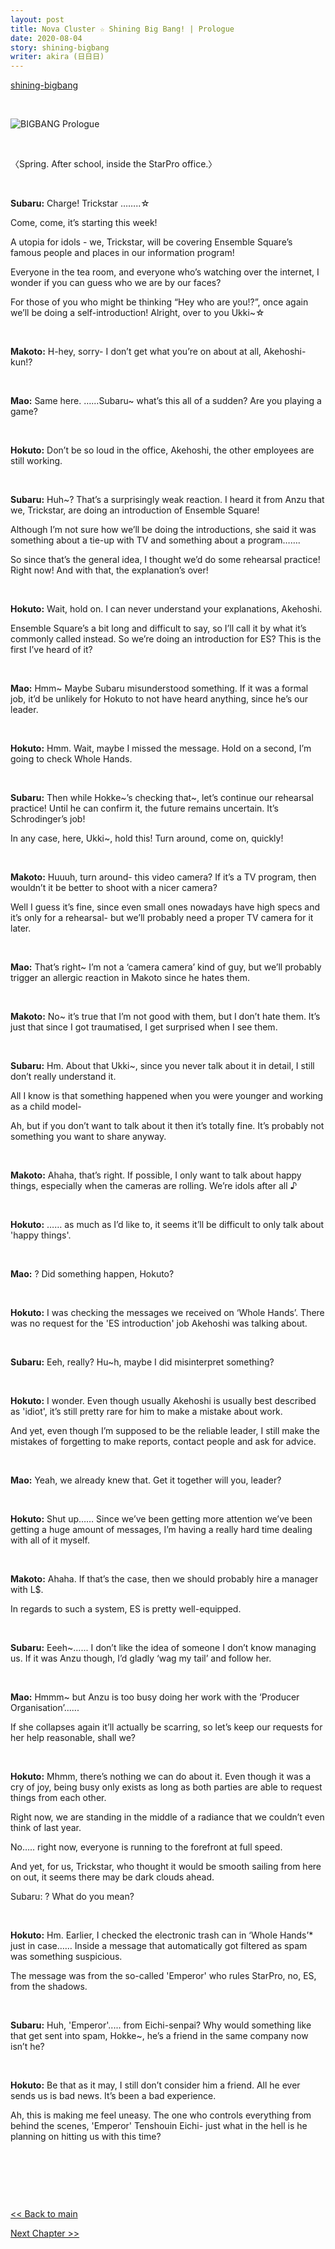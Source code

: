 ```yaml
---
layout: post
title: Nova Cluster ☆ Shining Big Bang! | Prologue
date: 2020-08-04
story: shining-bigbang
writer: akira (日日日)
---
```

<p class="meta"><a href= "https://kkumakuma.github.io/enstars/shining-bigbang/">shining-bigbang</a></p>
<p>&nbsp;</p>

<img src="/resources/images/BIGBANG-Prologue.png" alt="BIGBANG Prologue">
<p>&nbsp;</p>

〈Spring. After school, inside the StarPro office.〉
<p>&nbsp;</p>

**Subaru:** Charge! Trickstar ……..☆

Come, come, it’s starting this week!

A utopia for idols - we, Trickstar, will be covering Ensemble Square’s famous people and places in our information program!

Everyone in the tea room, and everyone who’s watching over the internet, I wonder if you can guess who we are by our faces?

For those of you who might be thinking “Hey who are you!?”, once again we’ll be doing a self-introduction! Alright, over to you Ukki~☆
<p>&nbsp;</p>

**Makoto:** H-hey, sorry- I don’t get what you’re on about at all, Akehoshi-kun!?
<p>&nbsp;</p>

**Mao:** Same here. …...Subaru~ what’s this all of a sudden? Are you playing a game?
<p>&nbsp;</p>

**Hokuto:** Don’t be so loud in the office, Akehoshi, the other employees are still working.
<p>&nbsp;</p>

**Subaru:** Huh~? That’s a surprisingly weak reaction. I heard it from Anzu that we, Trickstar, are doing an introduction of Ensemble Square!

Although I’m not sure how we’ll be doing the introductions, she said it was something about a tie-up with TV and something about a program…….

So since that’s the general idea, I thought we’d do some rehearsal practice! Right now! And with that, the explanation’s over!
<p>&nbsp;</p>

**Hokuto:** Wait, hold on. I can never understand your explanations, Akehoshi.

Ensemble Square’s a bit long and difficult to say, so I’ll call it by what it’s commonly called instead. So we’re doing an introduction for ES? This is the first I’ve heard of it?
<p>&nbsp;</p>

**Mao:** Hmm~ Maybe Subaru misunderstood something. If it was a formal job, it’d be unlikely for Hokuto to not have heard anything, since he’s our leader.
<p>&nbsp;</p>

**Hokuto:** Hmm. Wait, maybe I missed the message. Hold on a second, I’m going to check Whole Hands.
<p>&nbsp;</p>

**Subaru:** Then while  Hokke~’s checking that~, let’s continue our rehearsal practice! Until he can confirm it, the future remains uncertain. It’s Schrodinger’s job!

In any case, here, Ukki~, hold this! Turn around, come on, quickly!
<p>&nbsp;</p>

**Makoto:** Huuuh, turn around- this video camera? If it’s a TV program, then wouldn’t it be better to shoot with a nicer camera?

Well I guess it’s fine, since even small ones nowadays have high specs and it’s only for a rehearsal- but we’ll probably need a proper TV camera for it later.
<p>&nbsp;</p>

**Mao:** That’s right~ I’m not a ‘camera camera’ kind of guy, but we’ll probably trigger an allergic reaction in Makoto since he hates them.
<p>&nbsp;</p>

**Makoto:** No~ it’s true that I’m not good with them, but I don’t hate them. It’s just that since I got traumatised, I get surprised when I see them.
<p>&nbsp;</p>

**Subaru:** Hm. About that Ukki~, since you never talk about it in detail, I still don’t really understand it.

All I know is that something happened when you were younger and working as a child model-

Ah, but if you don’t want to talk about it then it’s totally fine. It’s probably not something you want to share anyway.
<p>&nbsp;</p>

**Makoto:** Ahaha, that’s right. If possible, I only want to talk about happy things, especially when the cameras are rolling. We’re idols after all ♪
<p>&nbsp;</p>

**Hokuto:** …… as much as I’d like to, it seems it’ll be difficult to only talk about 'happy things'.
<p>&nbsp;</p>

**Mao:** ? Did something happen, Hokuto?
<p>&nbsp;</p>

**Hokuto:** I was checking the messages we received on ‘Whole Hands’. There was no request for the 'ES introduction' job Akehoshi was talking about.
<p>&nbsp;</p>

**Subaru:** Eeh, really? Hu~h, maybe I did misinterpret something?
<p>&nbsp;</p>

**Hokuto:** I wonder. Even though usually Akehoshi is usually best described as 'idiot', it’s still pretty rare for him to make a mistake about work.

And yet, even though I’m supposed to be the reliable leader, I still make the mistakes of forgetting to make reports, contact people and ask for advice.
<p>&nbsp;</p>

**Mao:** Yeah, we already knew that. Get it together will you, leader?
<p>&nbsp;</p>

**Hokuto:** Shut up…… Since we’ve been getting more attention we’ve been getting a huge amount of messages, I’m having a really hard time dealing with all of it myself.
<p>&nbsp;</p>

**Makoto:** Ahaha. If that’s the case, then we should probably hire a manager with L$.

In regards to such a system, ES is pretty well-equipped.
<p>&nbsp;</p>

**Subaru:** Eeeh~...... I don’t like the idea of someone I don’t know managing us. If it was Anzu though, I’d gladly ‘wag my tail’ and follow her.
<p>&nbsp;</p>

**Mao:** Hmmm~ but Anzu is too busy doing her work with the ‘Producer Organisation’......

If she collapses again it’ll actually be scarring, so let’s keep our requests for her help reasonable, shall we?
<p>&nbsp;</p>

**Hokuto:** Mhmm, there’s nothing we can do about it. Even though it was a cry of joy, being busy only exists as long as both parties are able to request things from each other.

Right now, we are standing in the middle of a radiance that we couldn’t even think of last year.

No….. right now, everyone is running to the forefront at full speed.

And yet, for us, Trickstar, who thought it would be smooth sailing from here on out, it seems there may be dark clouds ahead.

Subaru: ? What do you mean?
<p>&nbsp;</p>

**Hokuto:** Hm. Earlier, I checked the electronic trash can  in ‘Whole Hands’* just in case…… Inside a message that automatically got filtered as spam was something suspicious.

The message was from the so-called 'Emperor' who rules StarPro, no, ES, from the shadows.
<p>&nbsp;</p>

**Subaru:** Huh, 'Emperor'..... from Eichi-senpai? Why would something like that get sent into spam, Hokke~, he’s a friend in the same company now isn’t he?
<p>&nbsp;</p>

**Hokuto:** Be that as it may, I still don’t consider him a friend. All he ever sends us is bad news. It’s been a bad experience.

Ah, this is making me feel uneasy. The one who controls everything from behind the scenes, 'Emperor' Tenshouin Eichi- just what in the hell is he planning on hitting us with this time?
<p>&nbsp;</p>
<p>&nbsp;</p>
<p>&nbsp;</p>

<a href="https://kkumakuma.github.io/enstars/shining-bigbang/"> << Back to main

<a href=""> Next Chapter >>
